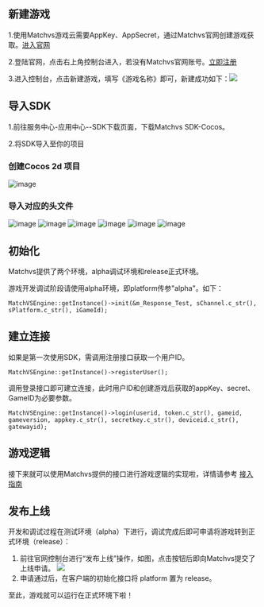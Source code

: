 ## 新建游戏  

1.使用Matchvs游戏云需要AppKey、AppSecret，通过Matchvs官网创建游戏获取。[进入官网](http://www.matchvs.com/manage/gameContentList/)

2.登陆官网，点击右上角控制台进入，若没有Matchvs官网账号。[立即注册](http://www.matchvs.com/vsRegister)   

3.进入控制台，点击新建游戏，填写《游戏名称》即可，新建成功如下：![](http://imgs.matchvs.com/static/2_2.png)


## 导入SDK

1.前往服务中心-应用中心--SDK下载页面，下载Matchvs SDK-Cocos。

2.将SDK导入至你的项目  

### 创建Cocos 2d 项目

![image](http://imgs.matchvs.com/static/chuangjian.png)

### 导入对应的头文件
![image](http://imgs.matchvs.com/static/chuangjian1.png)
![image](http://imgs.matchvs.com/static/chuangjian2.png)
![image](http://imgs.matchvs.com/static/chuangjian3.png)
![image](http://imgs.matchvs.com/static/chuangjian4.png)
![image](http://imgs.matchvs.com/static/chuangjian5.png)
![image](http://imgs.matchvs.com/static/chuangjian6.png)


## 初始化

Matchvs提供了两个环境，alpha调试环境和release正式环境。  

游戏开发调试阶段请使用alpha环境，即platform传参"alpha"。如下：

```
MatchVSEngine::getInstance()->init(&m_Response_Test, sChannel.c_str(), sPlatform.c_str(), iGameId);
```

## 建立连接

如果是第一次使用SDK，需调用注册接口获取一个用户ID。

```
MatchVSEngine::getInstance()->registerUser();
```

调用登录接口即可建立连接，此时用户ID和创建游戏后获取的appKey、secret、GameID为必要参数。

```
MatchVSEngine::getInstance()->login(userid, token.c_str(), gameid, gameversion, appkey.c_str(), secretkey.c_str(), deviceid.c_str(), gatewayid);
```

## 游戏逻辑

接下来就可以使用Matchvs提供的接口进行游戏逻辑的实现啦，详情请参考 [接入指南](http://www.matchvs.com/service?page=guideCocos)


## 发布上线

开发和调试过程在测试环境（alpha）下进行，调试完成后即可申请将游戏转到正式环境（release）：

1. 前往官网控制台进行“发布上线”操作，如图，点击按钮后即向Matchvs提交了上线申请。 ![](http://imgs.matchvs.com/static/2_4.png)
2. 申请通过后，在客户端的初始化接口将 platform 置为 release。  

至此，游戏就可以运行在正式环境下啦！
